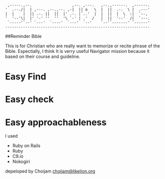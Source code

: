 
     ,-----.,--.                  ,--. ,---.   ,--.,------.  ,------.
    '  .--./|  | ,---. ,--.,--. ,-|  || o   \  |  ||  .-.  \ |  .---'
    |  |    |  || .-. ||  ||  |' .-. |`..'  |  |  ||  |  \  :|  `--, 
    '  '--'\|  |' '-' ''  ''  '\ `-' | .'  /   |  ||  '--'  /|  `---.
     `-----'`--' `---'  `----'  `---'  `--'    `--'`-------' `------'
    ----------------------------------------------------------------- 


##Reminder Bible

This is for Christian who are really want to memorize or recite phrase of the Bible.
Espectially, I think It is verry useful Navigator mission because it based on their course and guideline.


# Easy Find
# Easy check
# Easy approachableness

I used 
* Ruby on Rails
* Ruby
* C9.io
* Nokogiri

depeloped by Choijam
choijam@likelion.org
